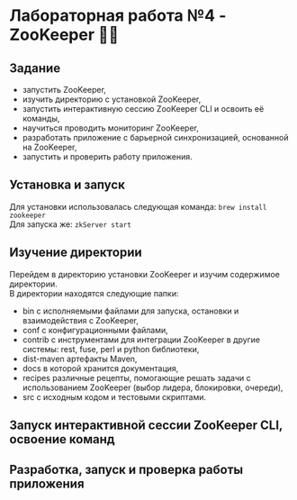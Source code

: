 # Лабораторная работа №4 - ZooKeeper 👨‍🌾
## Задание
+ запустить ZooKeeper,
+ изучить директорию с установкой ZooKeeper,
+ запустить интерактивную сессию ZooKeeper CLI и освоить её команды,
+ научиться проводить мониторинг ZooKeeper,
+ разработать приложение с барьерной синхронизацией, основанной на ZooKeeper,
+ запустить и проверить работу приложения.

## Установка и запуск
Для установки использовалась следующая команда: ```brew install zookeeper``` <br/>
Для запуска же: ```zkServer start```

## Изучение директории
Перейдем в директорию установки ZooKeeper и изучим содержимое директории. <br/>
В директории находятся следующие папки:
+ bin с исполняемыми файлами для запуска, остановки и взаимодействия с ZooKeeper,
+ conf с конфигурационными файлами,
+ contrib с инструментами для интеграции ZooKeeper в другие системы: rest, fuse, perl и python библиотеки,
+ dist-maven артефакты Maven,
+ docs в которой хранится документация,
+ recipes различные рецепты, помогающие решать задачи с использованием ZooKeeper (выбор лидера, блокировки, очереди),
+ src с исходным кодом и тестовыми скриптами.

## Запуск интерактивной сессии ZooKeeper CLI, освоение команд

## Разработка, запуск и проверка работы приложения
